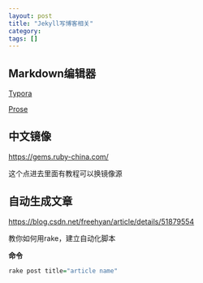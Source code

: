 ```yaml
---
layout: post
title: "Jekyll写博客相关"
category: 
tags: []
---
```


## Markdown编辑器

[Typora](http://typora.io/)

[Prose](https://prose.io/)



## 中文镜像

https://gems.ruby-china.com/

这个点进去里面有教程可以换镜像源



## 自动生成文章

https://blog.csdn.net/freehyan/article/details/51879554

教你如何用rake，建立自动化脚本

**命令**

```R
rake post title="article name"
```







